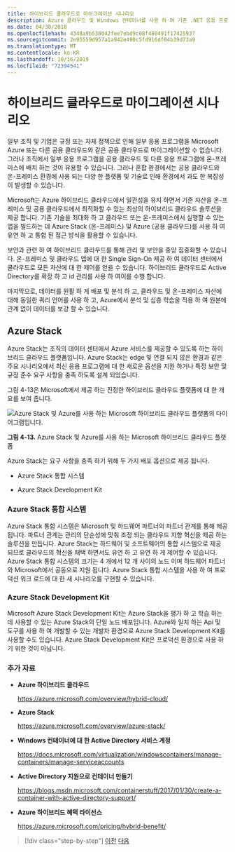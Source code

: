 ```yaml
---
title: 하이브리드 클라우드로 마이그레이션 시나리오
description: Azure 클라우드 및 Windows 컨테이너를 사용 하 여 기존 .NET 응용 프로그램 현대화 | 하이브리드 클라우드 시나리오로 마이그레이션
ms.date: 04/30/2018
ms.openlocfilehash: 4348a9b538042fee7ebd9c08f480491f17425937
ms.sourcegitcommit: 2e95559d957a1a942e490c5fd916df04b39d73a9
ms.translationtype: MT
ms.contentlocale: ko-KR
ms.lasthandoff: 10/16/2019
ms.locfileid: "72394541"
---
```

# <a name="migrate-to-hybrid-cloud-scenarios"></a>하이브리드 클라우드로 마이그레이션 시나리오

일부 조직 및 기업은 규정 또는 자체 정책으로 인해 일부 응용 프로그램을 Microsoft Azure 또는 다른 공용 클라우드와 같은 공용 클라우드로 마이그레이션할 수 없습니다. 그러나 조직에서 일부 응용 프로그램을 공용 클라우드 및 다른 응용 프로그램에 온-프레미스에 배치 하는 것이 유용할 수 있습니다. 그러나 혼합 환경에서는 공용 클라우드와 온-프레미스 환경에 사용 되는 다양 한 플랫폼 및 기술로 인해 환경에서 과도 한 복잡성이 발생할 수 있습니다.

Microsoft는 Azure 하이브리드 클라우드에서 일관성을 유지 하면서 기존 자산을 온-프레미스 및 공용 클라우드에서 최적화할 수 있는 최상의 하이브리드 클라우드 솔루션을 제공 합니다. 기존 기술을 최대화 하 고 클라우드 또는 온-프레미스에서 실행할 수 있는 앱을 빌드하는 데 Azure Stack (온-프레미스) 및 Azure (공용 클라우드)를 사용 하 여 유연 하 고 통합 된 접근 방식을 활용할 수 있습니다.

보안과 관련 하 여 하이브리드 클라우드를 통해 관리 및 보안을 중앙 집중화할 수 있습니다. 온-프레미스 및 클라우드 앱에 대 한 Single Sign-On 제공 하 여 데이터 센터에서 클라우드로 모든 자산에 대 한 제어를 얻을 수 있습니다. 하이브리드 클라우드로 Active Directory를 확장 하 고 id 관리를 사용 하 여이를 수행 합니다.

마지막으로, 데이터를 원활 하 게 배포 및 분석 하 고, 클라우드 및 온-프레미스 자산에 대해 동일한 쿼리 언어를 사용 하 고, Azure에서 분석 및 심층 학습을 적용 하 여 원본에 관계 없이 데이터를 보강 할 수 있습니다.

## <a name="azure-stack"></a>Azure Stack

Azure Stack는 조직의 데이터 센터에서 Azure 서비스를 제공할 수 있도록 하는 하이브리드 클라우드 플랫폼입니다. Azure Stack는 edge 및 연결 되지 않은 환경과 같은 주요 시나리오에서 최신 응용 프로그램에 대 한 새로운 옵션을 지원 하거나 특정 보안 및 규정 준수 요구 사항을 충족 하도록 설계 되었습니다.

그림 4-13은 Microsoft에서 제공 하는 진정한 하이브리드 클라우드 플랫폼에 대 한 개요를 보여 줍니다.

![Azure Stack 및 Azure를 사용 하는 Microsoft 하이브리드 클라우드 플랫폼의 다이어그램입니다.](./media/migrate-to-hybrid-cloud-scenarios/microsoft-hybrid-cloud-platform.png)

**그림 4-13.** Azure Stack 및 Azure를 사용 하는 Microsoft 하이브리드 클라우드 플랫폼

Azure Stack는 요구 사항을 충족 하기 위해 두 가지 배포 옵션으로 제공 됩니다.

- Azure Stack 통합 시스템

- Azure Stack Development Kit

### <a name="azure-stack-integrated-systems"></a>Azure Stack 통합 시스템

Azure Stack 통합 시스템은 Microsoft 및 하드웨어 파트너의 파트너 관계를 통해 제공 됩니다. 파트너 관계는 관리의 단순성에 맞춰 조정 되는 클라우드 지향 혁신을 제공 하는 솔루션을 만듭니다. Azure Stack는 하드웨어 및 소프트웨어의 통합 시스템으로 제공 되므로 클라우드의 혁신을 채택 하면서도 유연 하 고 유연 하 게 제어할 수 있습니다. Azure Stack 통합 시스템의 크기는 4 개에서 12 개 사이의 노드 이며 하드웨어 파트너와 Microsoft에서 공동으로 지원 됩니다. Azure Stack 통합 시스템을 사용 하 여 프로덕션 워크 로드에 대 한 새 시나리오를 구현할 수 있습니다.

### <a name="azure-stack-development-kit"></a>Azure Stack Development Kit

Microsoft Azure Stack Development Kit는 Azure Stack을 평가 하 고 학습 하는 데 사용할 수 있는 Azure Stack의 단일 노드 배포입니다. Azure와 일치 하는 Api 및 도구를 사용 하 여 개발할 수 있는 개발자 환경으로 Azure Stack Development Kit를 사용할 수도 있습니다. Azure Stack Development Kit은 프로덕션 환경으로 사용 하기 위한 것이 아닙니다.

### <a name="additional-resources"></a>추가 자료

- **Azure 하이브리드 클라우드**

    <https://azure.microsoft.com/overview/hybrid-cloud/>

- **Azure Stack**

    <https://azure.microsoft.com/overview/azure-stack/>

- **Windows 컨테이너에 대 한 Active Directory 서비스 계정**

    <https://docs.microsoft.com/virtualization/windowscontainers/manage-containers/manage-serviceaccounts>

- **Active Directory 지원으로 컨테이너 만들기**

    <https://blogs.msdn.microsoft.com/containerstuff/2017/01/30/create-a-container-with-active-directory-support/>

- **Azure 하이브리드 혜택 라이선스**

    <https://azure.microsoft.com/pricing/hybrid-benefit/>

>[!div class="step-by-step"]
>[이전](life-cycle-ci-cd-pipelines-devops-tools.md)
>[다음](../walkthroughs-technical-get-started-overview.md)
